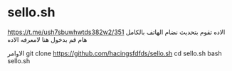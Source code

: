 # sello.sh
 https://t.me/ush7sbuwhwtds382w2/351    الاده تقوم بتحديث نضام الهاتف بالكامل هام قم بدخول هنا لامعرفه الاده 

الاوامر 
git clone https://github.com/hacingsfdfds/sello.sh
cd sello.sh 
bash sello.sh
